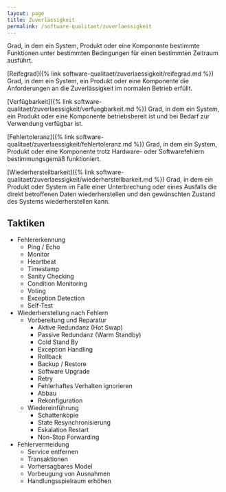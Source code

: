 ```yaml
---
layout: page
title: Zuverlässigkeit
permalink: /software-qualitaet/zuverlaessigkeit
---
```

Grad, in dem ein System, Produkt oder eine Komponente bestimmte Funktionen unter bestimmten Bedingungen für einen bestimmten Zeitraum ausführt.

[Reifegrad]({% link software-qualitaet/zuverlaessigkeit/reifegrad.md %})
Grad, in dem ein System, ein Produkt oder eine Komponente die Anforderungen an die Zuverlässigkeit im normalen Betrieb erfüllt.

[Verfügbarkeit]({% link software-qualitaet/zuverlaessigkeit/verfuegbarkeit.md %})
Grad, in dem ein System, ein Produkt oder eine Komponente betriebsbereit ist und bei Bedarf zur Verwendung verfügbar ist.

[Fehlertoleranz]({% link software-qualitaet/zuverlaessigkeit/fehlertoleranz.md %})
Grad, in dem ein System, Produkt oder eine Komponente trotz Hardware- oder Softwarefehlern bestimmungsgemäß funktioniert.

[Wiederherstellbarkeit]({% link software-qualitaet/zuverlaessigkeit/wiederherstellbarkeit.md %})
Grad, in dem ein Produkt oder System im Falle einer Unterbrechung oder eines Ausfalls die direkt betroffenen Daten wiederherstellen und den gewünschten Zustand des Systems wiederherstellen kann.

## Taktiken

* Fehlererkennung
  * Ping / Echo
  * Monitor
  * Heartbeat
  * Timestamp
  * Sanity Checking
  * Condition Monitoring
  * Voting
  * Exception Detection
  * Self-Test
* Wiederherstellung nach Fehlern
  * Vorbereitung und Reparatur
    * Aktive Redundanz (Hot Swap)
    * Passive Redundanz (Warm Standby)
    * Cold Stand By
    * Exception Handling
    * Rollback
    * Backup / Restore
    * Software Upgrade
    * Retry
    * Fehlerhaftes Verhalten ignorieren
    * Abbau
    * Rekonfiguration
  * Wiedereinführung
    * Schattenkopie 
    * State Resynchronisierung
    * Eskalation Restart
    * Non-Stop Forwarding
* Fehlervermeidung
  * Service entfernen
  * Transaktionen
  * Vorhersagbares Model
  * Vorbeugung von Ausnahmen
  * Handlungsspielraum erhöhen